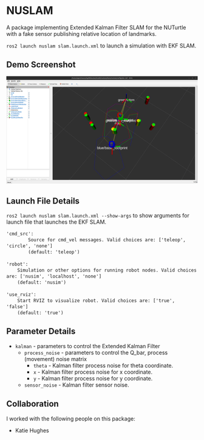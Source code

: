 # NUSLAM
A package implementing Extended Kalman Filter SLAM for the NUTurtle with a fake sensor publishing relative location of landmarks.

`ros2 launch nuslam slam.launch.xml` to launch a simulation with EKF SLAM.

## Demo Screenshot
![SLAM Demo](images/demo.png)

## Launch File Details
`ros2 launch nuslam slam.launch.xml --show-args` to show arguments for launch file that launches the EKF SLAM.

```
'cmd_src':
        Source for cmd_vel messages. Valid choices are: ['teleop', 'circle', 'none']
        (default: 'teleop')

'robot':
    Simulation or other options for running robot nodes. Valid choices are: ['nusim', 'localhost', 'none']
    (default: 'nusim')

'use_rviz':
    Start RVIZ to visualize robot. Valid choices are: ['true', 'false']
    (default: 'true')
```

## Parameter Details
* `kalman` - parameters to control the Extended Kalman Filter
    * `process_noise` - parameters to control the Q_bar, process (movement) noise matrix
        * `theta` - Kalman filter process noise for theta coordinate.
        * `x` - Kalman filter process noise for x coordinate.
        * `y` - Kalman filter process noise for y coordinate.
    * `sensor_noise` - Kalman filter sensor noise.

## Collaboration
I worked with the following people on this package:
* Katie Hughes
